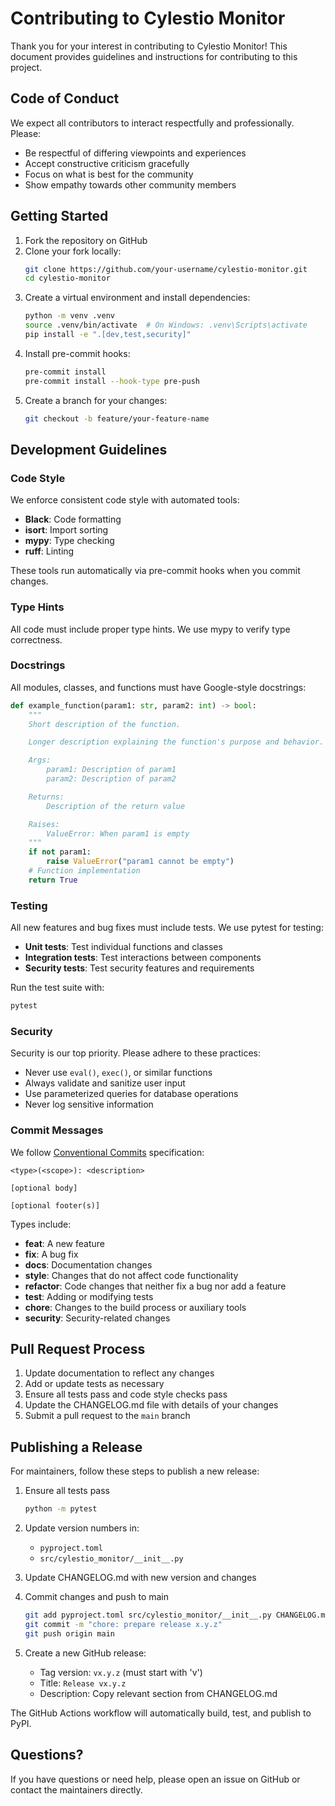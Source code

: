 # Contributing to Cylestio Monitor

Thank you for your interest in contributing to Cylestio Monitor! This document provides guidelines and instructions for contributing to this project.

## Code of Conduct

We expect all contributors to interact respectfully and professionally. Please:

- Be respectful of differing viewpoints and experiences
- Accept constructive criticism gracefully
- Focus on what is best for the community
- Show empathy towards other community members

## Getting Started

1. Fork the repository on GitHub
2. Clone your fork locally:
   ```bash
   git clone https://github.com/your-username/cylestio-monitor.git
   cd cylestio-monitor
   ```
3. Create a virtual environment and install dependencies:
   ```bash
   python -m venv .venv
   source .venv/bin/activate  # On Windows: .venv\Scripts\activate
   pip install -e ".[dev,test,security]"
   ```
4. Install pre-commit hooks:
   ```bash
   pre-commit install
   pre-commit install --hook-type pre-push
   ```
5. Create a branch for your changes:
   ```bash
   git checkout -b feature/your-feature-name
   ```

## Development Guidelines

### Code Style

We enforce consistent code style with automated tools:

- **Black**: Code formatting
- **isort**: Import sorting
- **mypy**: Type checking
- **ruff**: Linting

These tools run automatically via pre-commit hooks when you commit changes.

### Type Hints

All code must include proper type hints. We use mypy to verify type correctness.

### Docstrings

All modules, classes, and functions must have Google-style docstrings:

```python
def example_function(param1: str, param2: int) -> bool:
    """
    Short description of the function.

    Longer description explaining the function's purpose and behavior.

    Args:
        param1: Description of param1
        param2: Description of param2

    Returns:
        Description of the return value

    Raises:
        ValueError: When param1 is empty
    """
    if not param1:
        raise ValueError("param1 cannot be empty")
    # Function implementation
    return True
```

### Testing

All new features and bug fixes must include tests. We use pytest for testing:

- **Unit tests**: Test individual functions and classes
- **Integration tests**: Test interactions between components
- **Security tests**: Test security features and requirements

Run the test suite with:
```bash
pytest
```

### Security

Security is our top priority. Please adhere to these practices:

- Never use `eval()`, `exec()`, or similar functions
- Always validate and sanitize user input
- Use parameterized queries for database operations
- Never log sensitive information

### Commit Messages

We follow [Conventional Commits](https://www.conventionalcommits.org/) specification:

```
<type>(<scope>): <description>

[optional body]

[optional footer(s)]
```

Types include:
- **feat**: A new feature
- **fix**: A bug fix
- **docs**: Documentation changes
- **style**: Changes that do not affect code functionality
- **refactor**: Code changes that neither fix a bug nor add a feature
- **test**: Adding or modifying tests
- **chore**: Changes to the build process or auxiliary tools
- **security**: Security-related changes

## Pull Request Process

1. Update documentation to reflect any changes
2. Add or update tests as necessary
3. Ensure all tests pass and code style checks pass
4. Update the CHANGELOG.md file with details of your changes
5. Submit a pull request to the `main` branch

## Publishing a Release

For maintainers, follow these steps to publish a new release:

1. Ensure all tests pass
   ```bash
   python -m pytest
   ```

2. Update version numbers in:
   - `pyproject.toml`
   - `src/cylestio_monitor/__init__.py`

3. Update CHANGELOG.md with new version and changes

4. Commit changes and push to main
   ```bash
   git add pyproject.toml src/cylestio_monitor/__init__.py CHANGELOG.md
   git commit -m "chore: prepare release x.y.z"
   git push origin main
   ```

5. Create a new GitHub release:
   - Tag version: `vx.y.z` (must start with 'v')
   - Title: `Release vx.y.z`
   - Description: Copy relevant section from CHANGELOG.md

The GitHub Actions workflow will automatically build, test, and publish to PyPI.

## Questions?

If you have questions or need help, please open an issue on GitHub or contact the maintainers directly.
